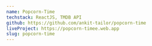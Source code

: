 ```yaml
---
name: Popcorn-Time
techstack: ReactJS, TMDB API
github: https://github.com/ankit-tailor/popcorn-time
liveProject: https://popcorn-timee.web.app
slug: popcorn-time
---
```

